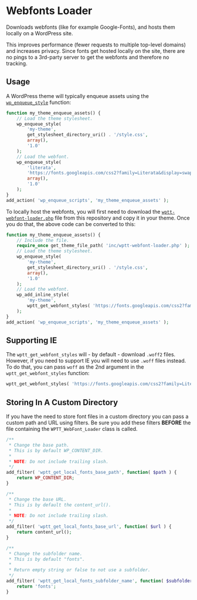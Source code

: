 # Webfonts Loader

Downloads webfonts (like for example Google-Fonts), and hosts them locally on a WordPress site.

This improves performance (fewer requests to multiple top-level domains) and increases privacy. Since fonts get hosted locally on the site, there are no pings to a 3rd-party server to get the webfonts and therefore no tracking.

## Usage

A WordPress theme will typically enqueue assets using the [`wp_enqueue_style`](https://developer.wordpress.org/reference/functions/wp_enqueue_style/) function:

```php
function my_theme_enqueue_assets() {
	// Load the theme stylesheet.
	wp_enqueue_style(
		'my-theme',
		get_stylesheet_directory_uri() . '/style.css',
		array(),
		'1.0'
	);
	// Load the webfont.
	wp_enqueue_style(
		'literata',
		'https://fonts.googleapis.com/css2?family=Literata&display=swap',
		array(),
		'1.0'
	);
}
add_action( 'wp_enqueue_scripts', 'my_theme_enqueue_assets' );
```

To locally host the webfonts, you will first need to download the [`wptt-webfont-loader.php`](https://raw.githubusercontent.com/WPTT/font-loader/master/wptt-webfont-loader.php) file from this repository and copy it in your theme. Once you do that, the above code can be converted to this:
```php
function my_theme_enqueue_assets() {
	// Include the file.
	require_once get_theme_file_path( 'inc/wptt-webfont-loader.php' );
	// Load the theme stylesheet.
	wp_enqueue_style(
		'my-theme',
		get_stylesheet_directory_uri() . '/style.css',
		array(),
		'1.0'
	);
	// Load the webfont.
	wp_add_inline_style(
		'my-theme',
		wptt_get_webfont_styles( 'https://fonts.googleapis.com/css2?family=Literata&display=swap' )
	);
}
add_action( 'wp_enqueue_scripts', 'my_theme_enqueue_assets' );
```

## Supporting IE
The `wptt_get_webfont_styles` will - by default - download `.woff2` files. However, if you need to support IE you will need to use `.woff` files instead. To do that, you can pass `woff` as the 2nd argument in the `wptt_get_webfont_styles` function:
```php
wptt_get_webfont_styles( 'https://fonts.googleapis.com/css2?family=Literata&display=swap', 'woff' );
```

## Storing In A Custom Directory
If you have the need to store font files in a custom directory you can pass a custom path and URL using filters. Be sure you add these filters **BEFORE** the file containing the `WPTT_WebFont_Loader` class is called.

```php
/**
 * Change the base path.
 * This is by default WP_CONTENT_DIR.
 *
 * NOTE: Do not include trailing slash.
 */
add_filter( 'wptt_get_local_fonts_base_path', function( $path ) {
	return WP_CONTENT_DIR;
}

/**
 * Change the base URL.
 * This is by default the content_url().
 *
 * NOTE: Do not include trailing slash.
 */
add_filter( 'wptt_get_local_fonts_base_url', function( $url ) {
	return content_url();
}

/**
 * Change the subfolder name.
 * This is by default "fonts".
 *
 * Return empty string or false to not use a subfolder.
 */
add_filter( 'wptt_get_local_fonts_subfolder_name', function( $subfolder_name ) {
	return 'fonts';
}
```
